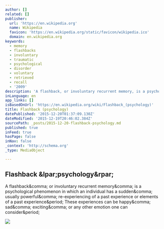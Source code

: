 ```yaml
---
author: []
related: []
publisher:
  url: 'https://en.wikipedia.org'
  name: Wikipedia
  favicon: 'https://en.wikipedia.org/static/favicon/wikipedia.ico'
  domain: en.wikipedia.org
keywords:
  - memory
  - flashbacks
  - involuntary
  - traumatic
  - psychological
  - disorder
  - voluntary
  - retrieved
  - recall
  - '2009'
description: 'A flashback, or involuntary recurrent memory, is a psychological phenomenon in which an individual has a sudden, usually powerful, re-experiencing of a past experience or elements of a past experience. These experiences can be happy, sad, exciting, or any other emotion one can consider.'
inLanguage: en
app_links: []
isBasedOnUrl: 'https://en.wikipedia.org/wiki/Flashback_(psychology)'
title: Flashback (psychology)
datePublished: '2015-12-20T01:37:09.130Z'
dateModified: '2015-12-19T20:46:02.384Z'
sourcePath: _posts/2015-12-20-flashback-psychology.md
published: true
inFeed: true
hasPage: false
inNav: false
_context: 'http://schema.org'
_type: MediaObject

---
```

<article style=""><h1>Flashback &amp;lpar;psychology&amp;rpar;</h1><p>A flashback&amp;comma; or involuntary recurrent memory&amp;comma; is a psychological phenomenon in which an individual has a sudden&amp;comma; usually powerful&amp;comma; re-experiencing of a past experience or elements of a past experience&amp;period; These experiences can be happy&amp;comma; sad&amp;comma; exciting&amp;comma; or any other emotion one can consider&amp;period;</p><img src="https://upload.wikimedia.org/wikipedia/commons/thumb/6/62/Ebbinghaus.jpg/200px-Ebbinghaus.jpg" /></article>